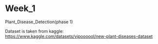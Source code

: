 # Week_1
Plant_Disease_Detection(phase 1)


Dataset is taken from kaggle:
https://www.kaggle.com/datasets/vipoooool/new-plant-diseases-dataset
